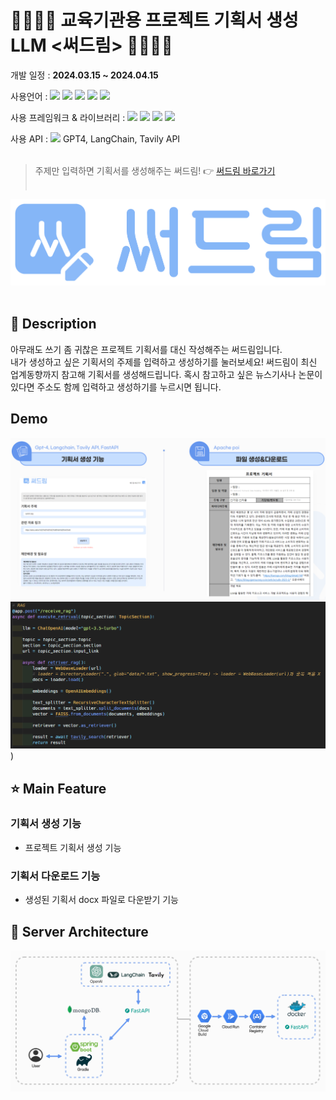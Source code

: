 # 👨‍👨‍👧‍👦 교육기관용 프로젝트 기획서 생성 LLM <써드림> 👨‍👨‍👧‍👦

개발 일정 : **2024.03.15 ~ 2024.04.15**

사용언어 : <img src="https://img.shields.io/badge/java-007396?style=flat-square&logo=java&logoColor=white"/> <img src="https://img.shields.io/badge/Python-3776AB?style=flat-square&logo=Python&logoColor=white"/> <img src="https://img.shields.io/badge/JavaScript-F7DF1E?style=flat-square&logo=javascript&logoColor=black"/> <img src="https://img.shields.io/badge/HTML5-E34F26?style=flat-square&logo=html5&logoColor=white"/> <img src="https://img.shields.io/badge/CSS3-1572B6?style=flat-square&logo=css3&logoColor=white"/>

사용 프레임워크 & 라이브러리 : <img src="https://img.shields.io/badge/SpringBoot-6DB33F?style=flat-square&logo=SpringBoot&logoColor=white"> <img src="https://img.shields.io/badge/Gradle-02303A?style=flat-square&logo=Gradle&logoColor=white"> <img src="https://img.shields.io/badge/Thymeleaf-005F0F?style=flat-square&logo=Thymeleaf&logoColor=white"> <img src="https://img.shields.io/badge/jQuery-0769AD?style=flat-square&logo=jQuery&logoColor=white"> 

사용 API : <img src="https://img.shields.io/badge/fastapi-009688?style=flat-square&logo=fastapi&logoColor=white">  GPT4, LangChain, Tavily API </br></br>

> 주제만 입력하면 기획서를 생성해주는 써드림! 👉 [써드림 바로가기](http://54.234.210.249:8087) </br></br>

![써드림 로고](./써드림_메인.png)</br></br>

## 📃 Description
아무래도 쓰기 좀 귀찮은 프로젝트 기획서를 대신 작성해주는 써드림입니다. </br>
내가 생성하고 싶은 기획서의 주제를 입력하고 생성하기를 눌러보세요! 써드림이 최신 업계동향까지 참고해 기획서를 생성해드립니다.
혹시 참고하고 싶은 뉴스기사나 논문이 있다면 주소도 함께 입력하고 생성하기를 누르시면 됩니다.

## Demo
![써드림 예시](./써드림예시.png)
![프로세스코드](./cap1.png))

## ⭐ Main Feature
### 기획서 생성 기능
  - 프로젝트 기획서 생성 기능
### 기획서 다운로드 기능
  - 생성된 기획서 docx 파일로 다운받기 기능

## 🔨 Server Architecture
![아키텍쳐 사진](./아키텍처.png)


